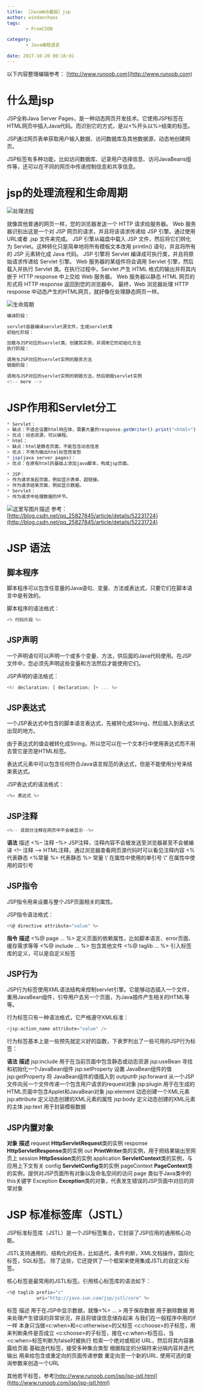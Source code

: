 ```yaml
---
title: ［JavaWeb基础］jsp
author: windanchaos
tags: 
       - FromCSDN

category: 
       - Java编程语言

date: 2017-10-20 00:16:01
---
```

以下内容整理编辑参考：
[http://www.runoob.com](http://www.runoob.com)

# 什么是jsp

JSP全称Java Server Pages，是一种动态网页开发技术。它使用JSP标签在HTML网页中插入Java代码。而识别它的方式，是以<%开头以%>结束的标签。

JSP通过网页表单获取用户输入数据、访问数据库及其他数据源，动态地创建网页。

JSP标签有多种功能，比如访问数据库、记录用户选择信息、访问JavaBeans组件等，还可以在不同的网页中传递控制信息和共享信息。

# jsp的处理流程和生命周期

![处理流程](/images/om-wp-content-uploads-2014-01-jsp-processing.jpg.png)

就像其他普通的网页一样，您的浏览器发送一个 HTTP 请求给服务器。
Web 服务器识别出这是一个对 JSP 网页的请求，并且将该请求传递给 JSP 引擎。通过使用 URL或者 .jsp 文件来完成。
JSP 引擎从磁盘中载入 JSP 文件，然后将它们转化为 Servlet。这种转化只是简单地将所有模板文本改用 println() 语句，并且将所有的 JSP 元素转化成 Java 代码。
JSP 引擎将 Servlet 编译成可执行类，并且将原始请求传递给 Servlet 引擎。
Web 服务器的某组件将会调用 Servlet 引擎，然后载入并执行 Servlet 类。在执行过程中，Servlet 产生 HTML 格式的输出并将其内嵌于 HTTP response 中上交给 Web 服务器。
Web 服务器以静态 HTML 网页的形式将 HTTP response 返回到您的浏览器中。
最终，Web 浏览器处理 HTTP response 中动态产生的HTML网页，就好像在处理静态网页一样。

![生命周期](/images/om-wp-content-uploads-2014-01-jsp_life_cycle.jpg.png)
```js 
编译阶段：

servlet容器编译servlet源文件，生成servlet类
初始化阶段：

加载与JSP对应的servlet类，创建其实例，并调用它的初始化方法
执行阶段：

调用与JSP对应的servlet实例的服务方法
销毁阶段：

调用与JSP对应的servlet实例的销毁方法，然后销毁servlet实例
<!-- more -->
```

# JSP作用和Servlet分工

```js 
* Servlet：
> 缺点：不适合设置html响应体，需要大量的response.getWriter().print("<html>")
> 优点：动态资源，可以编程。
* html：
> 缺点：html是静态页面，不能包含动态信息
> 优点：不用为输出html标签而发愁
* jsp(java server pages)：
> 优点：在原有html的基础上添加java脚本，构成jsp页面。

* JSP：
> 作为请求发起页面，例如显示表单、超链接。
> 作为请求结束页面，例如显示数据。
* Servlet：
> 作为请求中处理数据的环节。
```

![这里写图片描述](/images/dn.net-20160817155819901-watermark-2-text-aHR0cDovL2Jsb2cuY3Nkbi5uZXQv-font-5a6L5L2T-fontsize-400-fill-I0JBQkFCMA==-dissolve-70-gravity-Center.png)
参考：[http://blog.csdn.net/qq_25827845/article/details/52231724](http://blog.csdn.net/qq_25827845/article/details/52231724)

# JSP 语法

## 脚本程序

脚本程序可以包含任意量的Java语句、变量、方法或表达式，只要它们在脚本语言中是有效的。

脚本程序的语法格式：
```js 
<% 代码片段 %>
```

## JSP声明

一个声明语句可以声明一个或多个变量、方法，供后面的Java代码使用。在JSP文件中，您必须先声明这些变量和方法然后才能使用它们。

JSP声明的语法格式：
```js 
<%! declaration; [ declaration; ]+ ... %>
```

## JSP表达式

一个JSP表达式中包含的脚本语言表达式，先被转化成String，然后插入到表达式出现的地方。

由于表达式的值会被转化成String，所以您可以在一个文本行中使用表达式而不用去管它是否是HTML标签。

表达式元素中可以包含任何符合Java语言规范的表达式，但是不能使用分号来结束表达式。

JSP表达式的语法格式：
```js 
<%= 表达式 %>
```

## JSP注释

```js 
<%-- 该部分注释在网页中不会被显示--%>
```
 **语法** 描述 <%– 注释 –%> JSP注释，注释内容不会被发送至浏览器甚至不会被编译 <!– 注释 –> HTML注释，通过浏览器查看网页源代码时可以看见注释内容 <\% 代表静态 <%常量 %\> 代表静态 %> 常量 \’ 在属性中使用的单引号 \” 在属性中使用的双引号

## JSP指令

JSP指令用来设置与整个JSP页面相关的属性。

JSP指令语法格式：
```js 
<%@ directive attribute="value" %>
```
 **指令** **描述** <%@ page … %> 定义页面的依赖属性，比如脚本语言、error页面、缓存需求等等 <%@ include … %> 包含其他文件 <%@ taglib … %> 引入标签库的定义，可以是自定义标签

## JSP行为

JSP行为标签使用XML语法结构来控制servlet引擎。它能够动态插入一个文件，重用JavaBean组件，引导用户去另一个页面，为Java插件产生相关的HTML等等。

行为标签只有一种语法格式，它严格遵守XML标准：
```js 
<jsp:action_name attribute="value" />
```

行为标签基本上是一些预先就定义好的函数，下表罗列出了一些可用的JSP行为标签：

**语法** **描述** jsp:include 用于在当前页面中包含静态或动态资源 jsp:useBean 寻找和初始化一个JavaBean组件 jsp:setProperty 设置 JavaBean组件的值 jsp:getProperty 将 JavaBean组件的值插入到 output中 jsp:forward 从一个JSP文件向另一个文件传递一个包含用户请求的request对象 jsp:plugin 用于在生成的HTML页面中包含Applet和JavaBean对象 jsp:element 动态创建一个XML元素 jsp:attribute 定义动态创建的XML元素的属性 jsp:body 定义动态创建的XML元素的主体 jsp:text 用于封装模板数据

## JSP内置对象

**对象** **描述** request **HttpServletRequest**类的实例 response **HttpServletResponse**类的实例 out **PrintWriter**类的实例，用于把结果输出至网页上 session **HttpSession**类的实例 application **ServletContext**类的实例，与应用上下文有关 config **ServletConfig**类的实例 pageContext **PageContext**类的实例，提供对JSP页面所有对象以及命名空间的访问 page 类似于Java类中的this关键字 Exception **Exception**类的对象，代表发生错误的JSP页面中对应的异常对象

# JSP 标准标签库（JSTL）

JSP标准标签库（JSTL）是一个JSP标签集合，它封装了JSP应用的通用核心功能。

JSTL支持通用的、结构化的任务，比如迭代，条件判断，XML文档操作，国际化标签，SQL标签。 除了这些，它还提供了一个框架来使用集成JSTL的自定义标签。

核心标签是最常用的JSTL标签。引用核心标签库的语法如下：
```js 
<%@ taglib prefix="c" 
           uri="http://java.sun.com/jsp/jstl/core" %>
```
 标签 描述 用于在JSP中显示数据，就像<%= … > 用于保存数据 用于删除数据 用来处理产生错误的异常状况，并且将错误信息储存起来 与我们在一般程序中用的if一样 本身只当做<c:when>和<c:otherwise>的父标签 <c:choose>的子标签，用来判断条件是否成立 <c:choose>的子标签，接在<c:when>标签后，当<c:when>标签判断为false时被执行 检索一个绝对或相对 URL，然后将其内容暴露给页面 基础迭代标签，接受多种集合类型 根据指定的分隔符来分隔内容并迭代输出 用来给包含或重定向的页面传递参数 重定向至一个新的URL. 使用可选的查询参数来创造一个URL

其他若干标签，参考[http://www.runoob.com/jsp/jsp-jstl.html](http://www.runoob.com/jsp/jsp-jstl.html)
